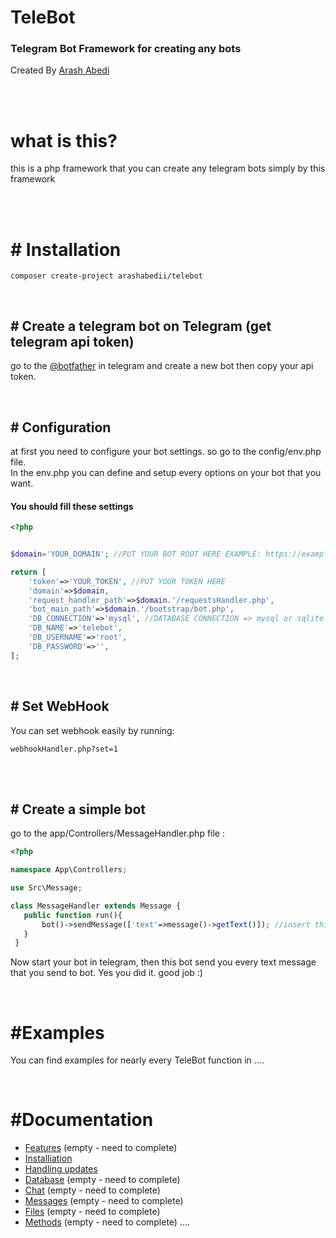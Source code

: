 # TeleBot
### Telegram Bot Framework for creating any bots 

Created By [Arash Abedi](https://arashabedi.com)

<br/>
<br/>

# what is this?
this is a php framework that you can create any telegram bots simply by this framework

<br/>
<br/>

# # Installation

```
composer create-project arashabedii/telebot
```

<br/>

## # Create a telegram bot on Telegram (get telegram api token)
go to the [@botfather](https://t.me/botfather) in telegram and create a new bot
then copy your api token.

<br/>

## # Configuration

at first you need to configure your bot settings. so go to the config/env.php file. <br/>
In the env.php you can define and setup every options on your bot that you want.

#### You should fill these settings

```php
<?php


$domain='YOUR_DOMAIN'; //PUT YOUR BOT ROOT HERE EXAMPLE: https://example.com/mybotDirectory

return [
    'token'=>'YOUR_TOKEN', //PUT YOUR TOKEN HERE
    'domain'=>$domain,
    'request_handler_path'=>$domain.'/requestsHandler.php',
    'bot_main_path'=>$domain.'/bootstrap/bot.php',
    'DB_CONNECTION'=>'mysql', //DATABASE CONNECTION => mysql or sqlite 
    'DB_NAME'=>'telebot',
    'DB_USERNAME'=>'root',
    'DB_PASSWORD'=>'',
];
```

<br/>

## # Set WebHook

You can set webhook easily by running: <br/>

```
webhookHandler.php?set=1
```

<br/>
<br/>

## # Create a simple bot

go to the app/Controllers/MessageHandler.php file :


```php
<?php

namespace App\Controllers;

use Src\Message;

class MessageHandler extends Message {
   public function run(){
       bot()->sendMessage(['text'=>message()->getText()]); //insert this code
   }
 }

```

Now start your bot in telegram, then this bot send you every text message that you send to bot. Yes you did it. good job :)

<br/>

# #Examples 

You can find examples for nearly every TeleBot function in
....

<br/>

# #Documentation

* [Features](v1/features.md) (empty - need to complete)
* [Installiation](v1/installiation.md)
* [Handling updates](v1/updates.md)
* [Database](v1/database.md) (empty - need to complete)
* [Chat](v1/chat.md) (empty - need to complete)
* [Messages](v1/messages.md) (empty - need to complete)
* [Files](v1/files.md) (empty - need to complete)
* [Methods](v1/methods.md) (empty - need to complete)
....
